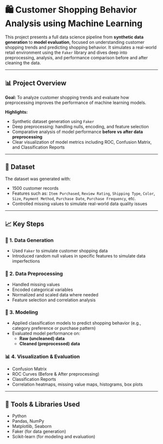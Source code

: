 # 🛍 Customer Shopping Behavior Analysis using Machine Learning

This project presents a full data science pipeline from **synthetic data generation** to **model evaluation**, focused on understanding customer shopping trends and predicting shopping behavior. It simulates a real-world retail environment using the `Faker` library and dives deep into preprocessing, analysis, and performance comparison before and after cleaning the data.

---

## 📊 Project Overview

**Goal:** To analyze customer shopping trends and evaluate how preprocessing improves the performance of machine learning models.

**Highlights:**
- Synthetic dataset generation using `Faker`
- Deep preprocessing: handling nulls, encoding, and feature selection
- Comparative analysis of model performance **before vs after data preprocessing**
- Clear visualization of model metrics including ROC, Confusion Matrix, and Classification Reports

---

## 🧱 Dataset

The dataset was generated with:
- 1500 customer records
- Features such as: `Item Purchased`, `Review Rating`, `Shipping Type`, `Color`, `Size`, `Payment Method`, `Purchase Date`, `Purchase Frequency`, etc.
- Controlled missing values to simulate real-world data quality issues

---

## 📈 Key Steps

### 🔧 1. Data Generation
- Used `Faker` to simulate customer shopping data
- Introduced random null values in specific features to simulate data imperfections

### 🧹 2. Data Preprocessing
- Handled missing values
- Encoded categorical variables
- Normalized and scaled data where needed
- Feature selection and correlation analysis

### 🤖 3. Modeling
- Applied classification models to predict shopping behavior (e.g., category preference or purchase pattern)
- Evaluated model performance on:
  - **Raw (uncleaned) data**
  - **Cleaned (preprocessed) data**

### 📊 4. Visualization & Evaluation
- Confusion Matrix
- ROC Curves (Before & After preprocessing)
- Classification Reports
- Correlation heatmaps, missing value maps, histograms, box plots

---

## 🧠 Tools & Libraries Used

- Python
- Pandas, NumPy
- Matplotlib, Seaborn
- Faker (for data generation)
- Scikit-learn (for modeling and evaluation)
